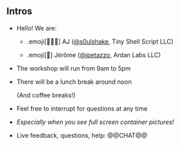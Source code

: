 ## Intros

- Hello! We are:

   - .emoji[👷🏻‍♀️] AJ ([@s0ulshake](https://twitter.com/s0ulshake), Tiny Shell Script LLC)

   - .emoji[🐳] Jérôme ([@jpetazzo](https://twitter.com/jpetazzo), Ardan Labs LLC)

- The workshop will run from 9am to 5pm

- There will be a lunch break around noon

  (And coffee breaks!)

- Feel free to interrupt for questions at any time

- *Especially when you see full screen container pictures!*

- Live feedback, questions, help: @@CHAT@@
